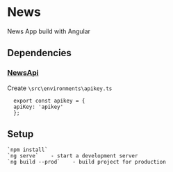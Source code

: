 # News

  News App build with Angular

## Dependencies


  ### [NewsApi](https://newsapi.org)
  Create `\src\environments\apikey.ts`

      export const apikey = {
      apiKey: 'apikey'
      };

## Setup

    `npm install`
    `ng serve`    - start a development server
    `ng build --prod`    - build project for production

